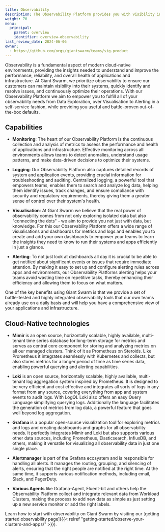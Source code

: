 ```yaml
---
title: Observability
description: The Observability Platform provides you with visibility into the Giant Swarm platform, your cluster fleet and application workloads.
weight: 70
menu:
  principal:
    parent: overview
    identifier: overview-observability
last_review_date: 2024-06-06
owner:
  - https://github.com/orgs/giantswarm/teams/sig-product
---
```


Observability is a fundamental aspect of modern cloud-native environments, providing the insights needed to understand and improve the performance, reliability, and overall health of applications and infrastructure. At Giant Swarm, we prioritize observability to ensure our customers can maintain visibility into their systems, quickly identify and resolve issues, and continuously optimize their operations. With our Observability Platform we aim to empower you to fulfill all of your observability needs from Data Exploration, over Visualisation to Alerting in a self-service fashion, while providing you useful and battle-proven out-of-the-box defaults.

## Capabilities

- **Monitoring**: The heart of our Observability Platform is the continuous collection and analysis of metrics to assess the performance and health of applications and infrastructure. Effective monitoring across all environments allows teams to detect anomalies, understand usage patterns, and make data-driven decisions to optimize their systems.

- **Logging**: Our Observability Platform also captures detailed records of system and application events, providing crucial information for troubleshooting and auditing. Centralized logging, a powerful tool that empowers teams, enables them to search and analyze log data, helping them identify issues, track changes, and ensure compliance with security and regulatory requirements, thereby giving them a greater sense of control over their system's health.

- **Visualisation**: At Giant Swarm we believe that the real power of observability comes from not only exploring isolated data but also "connecting the dots" - we aim to provide you not just with data, but knowledge. For this our Observability Platform offers a wide range of visualisations and dashboards for metrics and logs and enables you to create and add your own dashboards to empower your teams to learn the insights they need to know to run their systems and apps efficiently in just a glance. 

- **Alerting**: To not just look at dashboards all day it is crucial to be able to get notified about significant events or issues that require immediate attention. By making it easy to set up and configure alerting rules across apps and environments, our Observability Platforms alerting helps your teams avoid wasting time on repetitive tasks, thereby enhancing their efficiency and allowing them to focus on what matters.

One of the key benefits using Giant Swarm is that we provide a set of battle-tested and highly integrated observability tools that our own teams already use on a daily basis and will help you have a comprehensive view of your applications and infrastructure. 

## Cloud-Native technologies

- **Mimir** is an open source, horizontally scalable, highly available, multi-tenant time series database for long-term storage for metrics and serves as central core component for storing and analyzing metrics on all our managed clusters. Think of it as Prometheus on Steroids. Like Prometheus it integrates seamlessly with Kubernetes and collects, but also stores metrics for a longer period of time as time series data, enabling powerful querying and alerting capabilities.

- **Loki** is an open source, horizontally scalable, highly available, multi-tenant log aggregation system inspired by Prometheus. It is designed to be very efficient and cost effective and integrates all sorts of logs in any format from any source, covering everything from app and system events to audit logs. With LogQL Loki also offers an easy Query Language simplifying querying logs. Additionally the language facilitates the generation of metrics from log data, a powerful feature that goes well beyond log aggregation.

- **Grafana** is a popular open-source visualization tool for exploring metrics and logs and creating dashboards and graphs for all observability needs. It perfectly integrates Mimir and Loki but also supports various other data sources, including Prometheus, Elasticsearch, InfluxDB, and others, making it versatile for visualizing all observability data in just one single place. 

- **Alertmanager** is part of the Grafana ecosystem and is responsible for handling all alerts. It manages the routing, grouping, and silencing of alerts, ensuring that the right people are notified at the right time. At the same time, it supports various notification methods, including email, Slack, and PagerDuty.

- **Various Agents** like Grafana-Agent, Fluent-bit and others help the Observability Platform collect and integrate relevant data from Workload Clusters, making the process to add new data as simple as just setting up a new service monitor or add the right labels.

Learn how to start with observability on Giant Swarm by visiting our [getting started observability page]({{< relref "getting-started/observe-your-clusters-and-apps/" >}}).
